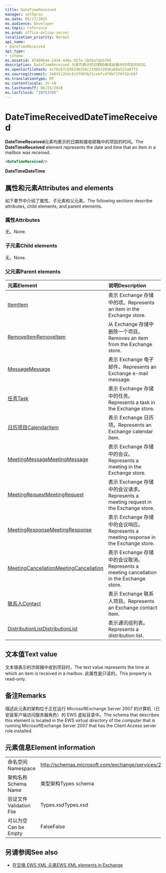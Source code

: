 ```yaml
---
title: DateTimeReceived
manager: sethgros
ms.date: 09/17/2015
ms.audience: Developer
ms.topic: reference
ms.prod: office-online-server
localization_priority: Normal
api_name:
- DateTimeReceived
api_type:
- schema
ms.assetid: 8f489bd4-2434-4d0a-91fe-1b5ba7eb5765
description: DateTimeReceived 元素均表示的日期和接收邮箱中的项目的时间。
ms.openlocfilehash: 41f8c67cb5619b258c2190532036a60a523a0ff2
ms.sourcegitcommit: 34041125dc8c5f993b21cebfc4f8b72f0fd2cb6f
ms.translationtype: MT
ms.contentlocale: zh-CN
ms.lasthandoff: 06/25/2018
ms.locfileid: "19753745"
---
```

# <a name="datetimereceived"></a><span data-ttu-id="5a748-103">DateTimeReceived</span><span class="sxs-lookup"><span data-stu-id="5a748-103">DateTimeReceived</span></span>

<span data-ttu-id="5a748-104">**DateTimeReceived**元素均表示的日期和接收邮箱中的项目的时间。</span><span class="sxs-lookup"><span data-stu-id="5a748-104">The **DateTimeReceived** element represents the date and time that an item in a mailbox was received.</span></span> 
  
```xml
<DateTimeReceived/>
```

<span data-ttu-id="5a748-105">**DateTime**</span><span class="sxs-lookup"><span data-stu-id="5a748-105">**DateTime**</span></span>

## <a name="attributes-and-elements"></a><span data-ttu-id="5a748-106">属性和元素</span><span class="sxs-lookup"><span data-stu-id="5a748-106">Attributes and elements</span></span>

<span data-ttu-id="5a748-107">如下章节中介绍了属性、子元素和父元素。</span><span class="sxs-lookup"><span data-stu-id="5a748-107">The following sections describe attributes, child elements, and parent elements.</span></span>
  
### <a name="attributes"></a><span data-ttu-id="5a748-108">属性</span><span class="sxs-lookup"><span data-stu-id="5a748-108">Attributes</span></span>

<span data-ttu-id="5a748-109">无。</span><span class="sxs-lookup"><span data-stu-id="5a748-109">None.</span></span>
  
### <a name="child-elements"></a><span data-ttu-id="5a748-110">子元素</span><span class="sxs-lookup"><span data-stu-id="5a748-110">Child elements</span></span>

<span data-ttu-id="5a748-111">无。</span><span class="sxs-lookup"><span data-stu-id="5a748-111">None.</span></span>
  
### <a name="parent-elements"></a><span data-ttu-id="5a748-112">父元素</span><span class="sxs-lookup"><span data-stu-id="5a748-112">Parent elements</span></span>

|<span data-ttu-id="5a748-113">**元素**</span><span class="sxs-lookup"><span data-stu-id="5a748-113">**Element**</span></span>|<span data-ttu-id="5a748-114">**说明**</span><span class="sxs-lookup"><span data-stu-id="5a748-114">**Description**</span></span>|
|:-----|:-----|
|[<span data-ttu-id="5a748-115">Item</span><span class="sxs-lookup"><span data-stu-id="5a748-115">Item</span></span>](item.md) <br/> |<span data-ttu-id="5a748-116">表示 Exchange 存储中的项。</span><span class="sxs-lookup"><span data-stu-id="5a748-116">Represents an item in the Exchange store.</span></span>  <br/> |
|[<span data-ttu-id="5a748-117">RemoveItem</span><span class="sxs-lookup"><span data-stu-id="5a748-117">RemoveItem</span></span>](removeitem.md) <br/> |<span data-ttu-id="5a748-118">从 Exchange 存储中删除一个项目。</span><span class="sxs-lookup"><span data-stu-id="5a748-118">Removes an item from the Exchange store.</span></span>  <br/> |
|[<span data-ttu-id="5a748-119">Message</span><span class="sxs-lookup"><span data-stu-id="5a748-119">Message</span></span>](message-ex15websvcsotherref.md) <br/> |<span data-ttu-id="5a748-120">表示 Exchange 电子邮件。</span><span class="sxs-lookup"><span data-stu-id="5a748-120">Represents an Exchange e-mail message.</span></span>  <br/> |
|[<span data-ttu-id="5a748-121">任务</span><span class="sxs-lookup"><span data-stu-id="5a748-121">Task</span></span>](task.md) <br/> |<span data-ttu-id="5a748-122">表示 Exchange 存储中的任务。</span><span class="sxs-lookup"><span data-stu-id="5a748-122">Represents a task in the Exchange store.</span></span>  <br/> |
|[<span data-ttu-id="5a748-123">日历项目</span><span class="sxs-lookup"><span data-stu-id="5a748-123">CalendarItem</span></span>](calendaritem.md) <br/> |<span data-ttu-id="5a748-124">表示 Exchange 日历项。</span><span class="sxs-lookup"><span data-stu-id="5a748-124">Represents an Exchange calendar item.</span></span>  <br/> |
|[<span data-ttu-id="5a748-125">MeetingMessage</span><span class="sxs-lookup"><span data-stu-id="5a748-125">MeetingMessage</span></span>](meetingmessage.md) <br/> |<span data-ttu-id="5a748-126">表示 Exchange 存储中的会议。</span><span class="sxs-lookup"><span data-stu-id="5a748-126">Represents a meeting in the Exchange store.</span></span>  <br/> |
|[<span data-ttu-id="5a748-127">MeetingRequest</span><span class="sxs-lookup"><span data-stu-id="5a748-127">MeetingRequest</span></span>](meetingrequest.md) <br/> |<span data-ttu-id="5a748-128">表示 Exchange 存储中的会议请求。</span><span class="sxs-lookup"><span data-stu-id="5a748-128">Represents a meeting request in the Exchange store.</span></span>  <br/> |
|[<span data-ttu-id="5a748-129">MeetingResponse</span><span class="sxs-lookup"><span data-stu-id="5a748-129">MeetingResponse</span></span>](meetingresponse.md) <br/> |<span data-ttu-id="5a748-130">表示 Exchange 存储中的会议响应。</span><span class="sxs-lookup"><span data-stu-id="5a748-130">Represents a meeting response in the Exchange store.</span></span>  <br/> |
|[<span data-ttu-id="5a748-131">MeetingCancellation</span><span class="sxs-lookup"><span data-stu-id="5a748-131">MeetingCancellation</span></span>](meetingcancellation.md) <br/> |<span data-ttu-id="5a748-132">表示 Exchange 存储中的会议取消。</span><span class="sxs-lookup"><span data-stu-id="5a748-132">Represents a meeting cancellation in the Exchange store.</span></span>  <br/> |
|[<span data-ttu-id="5a748-133">联系人</span><span class="sxs-lookup"><span data-stu-id="5a748-133">Contact</span></span>](contact.md) <br/> |<span data-ttu-id="5a748-134">表示 Exchange 联系人项目。</span><span class="sxs-lookup"><span data-stu-id="5a748-134">Represents an Exchange contact item.</span></span>  <br/> |
|[<span data-ttu-id="5a748-135">DistributionList</span><span class="sxs-lookup"><span data-stu-id="5a748-135">DistributionList</span></span>](distributionlist.md) <br/> |<span data-ttu-id="5a748-136">表示通讯组列表。</span><span class="sxs-lookup"><span data-stu-id="5a748-136">Represents a distribution list.</span></span>  <br/> |
   
## <a name="text-value"></a><span data-ttu-id="5a748-137">文本值</span><span class="sxs-lookup"><span data-stu-id="5a748-137">Text value</span></span>

<span data-ttu-id="5a748-138">文本值表示的次邮箱中收到项目时。</span><span class="sxs-lookup"><span data-stu-id="5a748-138">The text value represents the time at which an item is received in a mailbox.</span></span> <span data-ttu-id="5a748-139">此属性是只读的。</span><span class="sxs-lookup"><span data-stu-id="5a748-139">This property is read-only.</span></span>
  
## <a name="remarks"></a><span data-ttu-id="5a748-140">备注</span><span class="sxs-lookup"><span data-stu-id="5a748-140">Remarks</span></span>

<span data-ttu-id="5a748-141">描述此元素的架构位于正在运行 MicrosoftExchange Server 2007 的计算机（已安装客户端访问服务器角色）的 EWS 虚拟目录中。</span><span class="sxs-lookup"><span data-stu-id="5a748-141">The schema that describes this element is located in the EWS virtual directory of the computer that is running MicrosoftExchange Server 2007 that has the Client Access server role installed.</span></span>
  
## <a name="element-information"></a><span data-ttu-id="5a748-142">元素信息</span><span class="sxs-lookup"><span data-stu-id="5a748-142">Element information</span></span>

|||
|:-----|:-----|
|<span data-ttu-id="5a748-143">命名空间</span><span class="sxs-lookup"><span data-stu-id="5a748-143">Namespace</span></span>  <br/> |http://schemas.microsoft.com/exchange/services/2006/types  <br/> |
|<span data-ttu-id="5a748-144">架构名称</span><span class="sxs-lookup"><span data-stu-id="5a748-144">Schema Name</span></span>  <br/> |<span data-ttu-id="5a748-145">类型架构</span><span class="sxs-lookup"><span data-stu-id="5a748-145">Types schema</span></span>  <br/> |
|<span data-ttu-id="5a748-146">验证文件</span><span class="sxs-lookup"><span data-stu-id="5a748-146">Validation File</span></span>  <br/> |<span data-ttu-id="5a748-147">Types.xsd</span><span class="sxs-lookup"><span data-stu-id="5a748-147">Types.xsd</span></span>  <br/> |
|<span data-ttu-id="5a748-148">可以为空</span><span class="sxs-lookup"><span data-stu-id="5a748-148">Can be Empty</span></span>  <br/> |<span data-ttu-id="5a748-149">False</span><span class="sxs-lookup"><span data-stu-id="5a748-149">False</span></span>  <br/> |
   
## <a name="see-also"></a><span data-ttu-id="5a748-150">另请参阅</span><span class="sxs-lookup"><span data-stu-id="5a748-150">See also</span></span>

- [<span data-ttu-id="5a748-151">在交换 EWS XML 元素</span><span class="sxs-lookup"><span data-stu-id="5a748-151">EWS XML elements in Exchange</span></span>](ews-xml-elements-in-exchange.md)

